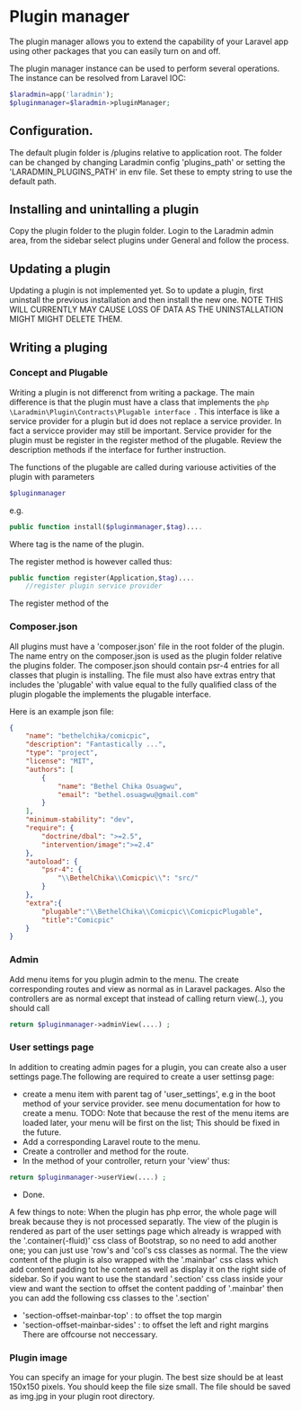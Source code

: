 # Plugin manager
The plugin manager allows you to extend the capability of your Laravel app using other packages that you can easily turn on and off.

The plugin manager instance can be used to perform several operations. The instance can be resolved from Laravel IOC:
```php
$laradmin=app('laradmin');
$pluginmanager=$laradmin->pluginManager;
```


## Configuration.
The default plugin folder is /plugins relative to application root. The folder can be changed by changing Laradmin config 'plugins_path' or setting the 'LARADMIN_PLUGINS_PATH' in env file. Set these to empty string to use the default path.

## Installing  and unintalling a plugin
Copy the plugin folder to the plugin folder. Login to the Laradmin admin area, from the sidebar select plugins under General and follow the process.


## Updating a plugin
Updating a plugin is not implemented yet. So to update a plugin, first uninstall the previous installation and then install the new one. NOTE THIS WILL CURRENTLY MAY CAUSE LOSS OF DATA AS THE UNINSTALLATION MIGHT MIGHT DELETE THEM.

## Writing  a pluging
### Concept and Plugable
Writing a plugin is not differenct from writing a package. The main difference is that the plugin must have a class that implements the ```php \Laradmin\Plugin\Contracts\Plugable interface ```. This interface is like a service provider for a plugin but id does not replace a service provider. In fact a servicce provider may still be important. Service provider for the plugin must be register in the register method of the plugable. Review the description methods if the interface for further instruction.

The functions of the plugable are called during variouse activities of the  plugin with parameters  
```php 
$pluginmanager
```
e.g.
```php
public function install($pluginmanager,$tag)....
```
Where tag is the name of the plugin.

The register method is however called thus:
```php
public function register(Application,$tag)....
    //register plugin service provider
```
The register method of the  

### Composer.json
All plugins must have a 'composer.json' file in the root folder of the plugin. The name entry on the composer.json is used as the plugin folder relative the plugins folder. The composer.json should contain psr-4 entries for all classes that plugin is installing. The file must also have extras entry that includes the 'plugable' with value equal to the fully qualified class of the plugin plogable the implements the plugable interface.

Here is an example json file:
```json
{
    "name": "bethelchika/comicpic",
    "description": "Fantastically ...",
    "type": "project",
    "license": "MIT",
    "authors": [
        {
            "name": "Bethel Chika Osuagwu",
            "email": "bethel.osuagwu@gmail.com"
        }
    ],
    "minimum-stability": "dev",
    "require": {
        "doctrine/dbal": ">=2.5",
        "intervention/image":">=2.4"
    },
    "autoload": {
        "psr-4": {
            "\\BethelChika\\Comicpic\\": "src/"
        }
    },
    "extra":{
        "plugable":"\\BethelChika\\Comicpic\\ComicpicPlugable",
        "title":"Comicpic"
    }
}

```


### Admin
Add menu items for you plugin admin to the menu. The create corresponding routes and view as normal as in Laravel packages. Also the controllers are as normal except that instead of calling return view(..), you should call 
```php 
return $pluginmanager->adminView(....) ;
```

### User settings page
In addition to creating admin pages for a plugin, you can create also a user settings page.The following are required to create a user settinsg page:
- create a menu item with parent tag of 'user_settings', e.g in the boot method of your service provider. see menu documentation for how to create a menu. TODO: Note that because the rest of the menu items are loaded later, your menu will be first on the list; This should be fixed in the future.
- Add a corresponding Laravel route to the menu.
- Create a controller  and method for the route. 
- In the method of your controller, return your 'view' thus:
```php 
return $pluginmanager->userView(....) ;
```
- Done.

A few things to note: When the plugin has php error, the whole page will break because they is not processed separatly. The view of the plugin is rendered as part of the user settings page which already is wrapped with the '.container(-fluid)' css class of Bootstrap, so no need to add another one; you can just use 'row's and 'col's css classes as normal. The the view content of the plugin is also wrapped with the '.mainbar' css class which add content padding tot he content as well as display it on the right side of sidebar. So if you want to use the standard '.section' css class inside your view and want the section to offset the content padding of '.mainbar' then you can add the following css classes to the '.section' 
- 'section-offset-mainbar-top' : to offset the top margin
- 'section-offset-mainbar-sides' : to offset the left and right margins
There are offcourse not neccessary.

### Plugin image
You can specify an image for your plugin. The best size should be at least 150x150 pixels. You should keep the file size small. The file should be saved as img.jpg in your plugin root directory.